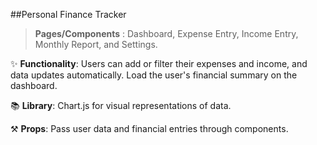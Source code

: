 ##Personal Finance Tracker

> **Pages/Components** : Dashboard, Expense Entry, Income Entry, Monthly Report, and Settings.

✨ **Functionality**: Users can add or filter their expenses and income, and data updates automatically. Load the user's financial summary on the dashboard.

📚 **Library**: Chart.js for visual representations of data.

⚒️ **Props**: Pass user data and financial entries through components.
